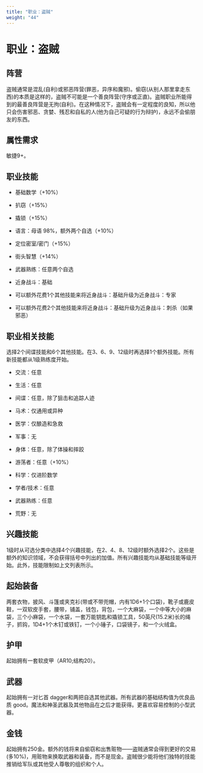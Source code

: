 ```yaml
---
title: "职业：盗贼"
weight: "44"
---
```

# 职业：盗贼

## 阵营

盗贼通常是混乱(自利)或邪恶阵营(罪恶，异序和魔邪)。偷窃(从别人那里拿走东西)的本质是这样的，盗贼不可能是一个善良阵营(守序或正直)。盗贼职业所能得到的最善良阵营是无拘(自利)。在这种情况下，盗贼会有一定程度的良知，所以他只会伤害邪恶、贪婪、残忍和自私的人(他为自己可疑的行为辩护)，永远不会偷朋友的东西。

## 属性需求

敏捷9+。

## 职业技能

- 基础数学（+10%）

- 扒窃（+15%）

- 撬锁（+15%）

- 语言：母语 98%，额外两个自选（+10%）

- 定位密室/密门（+15%）

- 街头智慧（+14%）

- 武器熟练：任意两个自选

- 近身战斗：基础

- 可以额外花费1个其他技能来将近身战斗：基础升级为近身战斗：专家

- 可以额外花费2个其他技能来将近身战斗：基础升级为近身战斗：刺杀（如果邪恶）


## 职业相关技能

选择2个间谍技能和6个其他技能。在3、6、9、12级时再选择1个额外技能。所有新技能都从1级熟练度开始。

- 交流：任意

- 生活：任意

- 间谍：任意，除了狙击和追踪人迹

- 马术：仅通用或异种

- 医学：仅酿造和急救

- 军事：无

- 身体：任意，除了体操和摔跤

- 游荡者：任意（+10%）

- 科学：仅进阶数学

- 学者/技术：任意

- 武器熟练：任意

- 荒野：无


## 兴趣技能

1级时从可选分类中选择4个兴趣技能，在2、4、8、12级时额外选择2个。这些是额外的知识领域，不会获得括号中列出的加值。所有兴趣技能均从基础技能等级开始。此外，技能限制如上文列表所示。

## 起始装备

两套衣物，披风、斗篷或夹克衫(带或不带兜帽，内有1D6+1个口袋)，靴子或鹿皮鞋，一双软皮手套，腰带，铺盖，钱包，背包，一个大麻袋，一个中等大小的麻袋，三个小麻袋，一个水袋，一套万能钥匙和撬锁工具，50英尺(15.2米)长的绳子，抓钩，1D4+1个木钉或铁钉，一个小锤子，口袋镜子，和一个火绒盒。

## 护甲

起始拥有一套软皮甲（AR10;结构20）。

## 武器

起始拥有一对匕首
dagger和两把自选其他武器。所有武器的基础结构值为优良品质
good。魔法和神圣武器及其他物品在之后才能获得。更喜欢容易控制的小型武器。

## 金钱

起始拥有250金。额外的钱将来自偷窃和出售赃物——盗贼通常会得到更好的交易(多10%)，用赃物来换取武器和装备，而不是现金。盗贼很少能将他们独特的技能推销给军队或其他受人尊敬的组织和个人。
